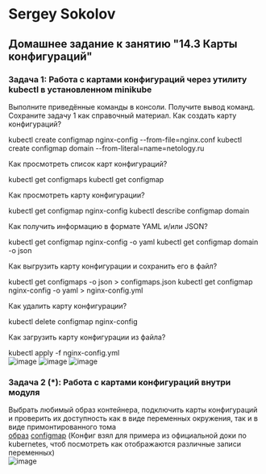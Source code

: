 # Sergey Sokolov  
## Домашнее задание к занятию "14.3 Карты конфигураций"
### Задача 1: Работа с картами конфигураций через утилиту kubectl в установленном minikube

Выполните приведённые команды в консоли. Получите вывод команд. Сохраните задачу 1 как справочный материал.
Как создать карту конфигураций?

kubectl create configmap nginx-config --from-file=nginx.conf
kubectl create configmap domain --from-literal=name=netology.ru

Как просмотреть список карт конфигураций?

kubectl get configmaps
kubectl get configmap

Как просмотреть карту конфигурации?

kubectl get configmap nginx-config
kubectl describe configmap domain

Как получить информацию в формате YAML и/или JSON?

kubectl get configmap nginx-config -o yaml
kubectl get configmap domain -o json

Как выгрузить карту конфигурации и сохранить его в файл?

kubectl get configmaps -o json > configmaps.json
kubectl get configmap nginx-config -o yaml > nginx-config.yml

Как удалить карту конфигурации?

kubectl delete configmap nginx-config

Как загрузить карту конфигурации из файла?

kubectl apply -f nginx-config.yml  
![image](https://user-images.githubusercontent.com/93119897/209850244-ef49d31d-6c3f-4338-9707-10b5eb86db12.png)
![image](https://user-images.githubusercontent.com/93119897/209850292-df17f79c-4269-42b6-adf8-0556c0abfeeb.png)
![image](https://user-images.githubusercontent.com/93119897/209850333-19f3bde7-01f2-41d2-8cf6-59156e5dad47.png)



### Задача 2 (*): Работа с картами конфигураций внутри модуля

Выбрать любимый образ контейнера, подключить карты конфигураций и проверить их доступность как в виде переменных окружения, так и в виде примонтированного тома  
[образ]() [configmap]()  (Конфиг взял для примера из официальной доки по  kubernetes, чтоб посмотреть как отображаются различные записи переменных)  
![image](https://user-images.githubusercontent.com/93119897/209850508-180d9a23-5844-44ef-86b7-ec0abb6eea74.png)

